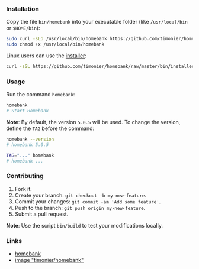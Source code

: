 ### Installation

Copy the file `bin/homebank` into your executable folder (like `/usr/local/bin` or `$HOME/bin`):

```bash
sudo curl -sLo /usr/local/bin/homebank https://github.com/timonier/homebank/raw/master/bin/homebank
sudo chmod +x /usr/local/bin/homebank
```

Linux users can use the [installer](https://github.com/timonier/homebank/blob/master/bin/installer):

```bash
curl -sSL https://github.com/timonier/homebank/raw/master/bin/installer | sudo bash -s install
```

### Usage

Run the command `homebank`:

```bash
homebank
# Start Homebank
```

__Note__: By default, the version `5.0.5` will be used. To change the version, define the `TAG` before the command:

```bash
homebank --version
# homebank 5.0.5

TAG="..." homebank
# homebank ...
```

### Contributing

1. Fork it.
2. Create your branch: `git checkout -b my-new-feature`.
3. Commit your changes: `git commit -am 'Add some feature'`.
4. Push to the branch: `git push origin my-new-feature`.
5. Submit a pull request.

__Note__: Use the script `bin/build` to test your modifications locally.

### Links

* [homebank](http://homebank.free.fr/)
* [image "timonier/homebank"](https://hub.docker.com/r/timonier/homebank/)
